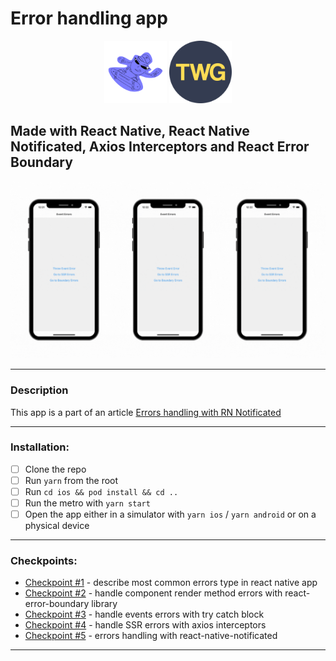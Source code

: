 # Error handling app

<!-- ![react-native-notificated logo]()
![twg-logo](./src/assets/small-logo.png) -->

<p align="center">
  <img alt="react-native-notificated" src="./src/assets/notificated_logo_small.png" width="100">
  <img alt="twg" src="./src/assets/small-logo.png"  width="100">
</p>

## Made with React Native, React Native Notificated, Axios Interceptors and React Error Boundary

![](./finally.gif)

---

### Description

This app is a part of an article [Errors handling with RN Notificated](https://thewidlarzgroup.com/handle-errors-with-notifications/)

---

### Installation:

- [ ] Clone the repo
- [ ] Run `yarn` from the root
- [ ] Run `cd ios && pod install && cd ..`
- [ ] Run the metro with `yarn start`
- [ ] Open the app either in a simulator with `yarn ios` / `yarn android` or on a physical device

---

### Checkpoints:

- [Checkpoint #1](https://thewidlarzgroup.com/handle-errors-with-notifications/#where-to-look-for-errors) - describe most common errors type in react native app
- [Checkpoint #2](https://thewidlarzgroup.com/handle-errors-with-notifications/#component-rendering-errors) - handle component render method errors with react-error-boundary library
- [Checkpoint #3](https://thewidlarzgroup.com/handle-errors-with-notifications/#event-handlers-and-asynchronous-callbacks-errors) - handle events errors with try catch block
- [Checkpoint #4](https://thewidlarzgroup.com/handle-errors-with-notifications/#server-side-rendering-errors) - handle SSR errors with axios interceptors
- [Checkpoint #5](https://thewidlarzgroup.com/handle-errors-with-notifications/#how-do-inform-users-about-errors) - errors handling with react-native-notificated

---
